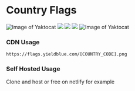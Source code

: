 # Country Flags 
 ![Image of Yaktocat](https://flags.yieldblue.com/at.png) ![](https://flags.yieldblue.com/gb.png) ![](https://flags.yieldblue.com/us.png) ![](https://flags.yieldblue.com/in.png) ![Image of Yaktocat](https://flags.yieldblue.com/it.png)
### CDN Usage
 
 `https://flags.yieldblue.com/[COUNTRY_CODE].png`

### Self Hosted Usage
Clone and host or free on netlify for example
